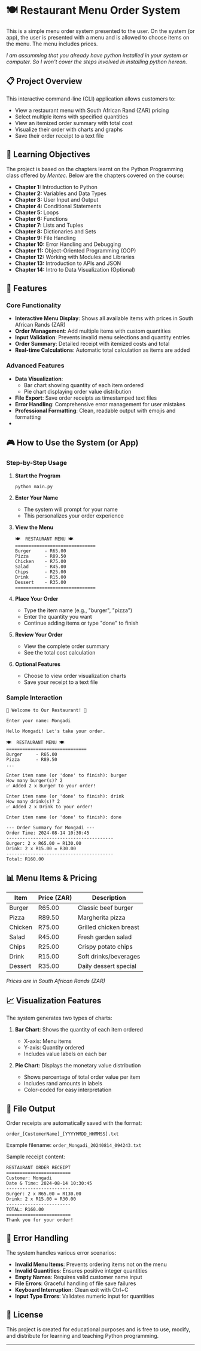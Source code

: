 # 🍽️ Restaurant Menu Order System

This is a simple menu order system presented to the user. On the system (or app), the user is presented with a menu and is allowed to choose items on the menu. The menu includes prices.

*I am assumming that you already have python installed in your system or computer. So I won't cover the steps involved in installing python hereon.*

## 📋 Project Overview

This interactive command-line (CLI) application allows customers to:
- View a restaurant menu with South African Rand (ZAR) pricing
- Select multiple items with specified quantities
- View an itemized order summary with total cost
- Visualize their order with charts and graphs
- Save their order receipt to a text file

## 🎯 Learning Objectives

The project is based on the chapters learnt on the Python Programming class offered by *Mentec*. Below are the chapters covered on the course:
- **Chapter 1:** Introduction to Python
- **Chapter 2:** Variables and Data Types
- **Chapter 3:** User Input and Output
- **Chapter 4:** Conditional Statements
- **Chapter 5:** Loops
- **Chapter 6:** Functions
- **Chapter 7:** Lists and Tuples
- **Chapter 8:** Dictionaries and Sets
- **Chapter 9:** File Handling
- **Chapter 10:** Error Handling and Debugging
- **Chapter 11:** Object-Oriented Programming (OOP)
- **Chapter 12:** Working with Modules and Libraries
- **Chapter 13:** Introduction to APIs and JSON
- **Chapter 14:** Intro to Data Visualization (Optional)

## 🚀 Features

### Core Functionality
- **Interactive Menu Display**: Shows all available items with prices in South African Rands (ZAR)
- **Order Management**: Add multiple items with custom quantities
- **Input Validation**: Prevents invalid menu selections and quantity entries
- **Order Summary**: Detailed receipt with itemized costs and total
- **Real-time Calculations**: Automatic total calculation as items are added

### Advanced Features
- **Data Visualization**: 
  - Bar chart showing quantity of each item ordered
  - Pie chart displaying order value distribution
- **File Export**: Save order receipts as timestamped text files
- **Error Handling**: Comprehensive error management for user mistakes
- **Professional Formatting**: Clean, readable output with emojis and formatting
- 

## 🎮 How to Use the System (or App)

### Step-by-Step Usage

1. **Start the Program**
   ```
   python main.py
   ```

2. **Enter Your Name**
   - The system will prompt for your name
   - This personalizes your order experience

3. **View the Menu**
   ```
   🍽️  RESTAURANT MENU 🍽️
   ==============================
   Burger     - R65.00
   Pizza      - R89.50
   Chicken    - R75.00
   Salad      - R45.00
   Chips      - R25.00
   Drink      - R15.00
   Dessert    - R35.00
   ==============================
   ```

4. **Place Your Order**
   - Type the item name (e.g., "burger", "pizza")
   - Enter the quantity you want
   - Continue adding items or type "done" to finish

5. **Review Your Order**
   - View the complete order summary
   - See the total cost calculation

6. **Optional Features**
   - Choose to view order visualization charts
   - Save your receipt to a text file

### Sample Interaction
```
🎉 Welcome to Our Restaurant! 🎉

Enter your name: Mongadi

Hello Mongadi! Let's take your order.

🍽️  RESTAURANT MENU 🍽️
==============================
Burger     - R65.00
Pizza      - R89.50
...

Enter item name (or 'done' to finish): burger
How many burger(s)? 2
✅ Added 2 x Burger to your order!

Enter item name (or 'done' to finish): drink
How many drink(s)? 2
✅ Added 2 x Drink to your order!

Enter item name (or 'done' to finish): done

--- Order Summary for Mongadi ---
Order Time: 2024-08-14 10:30:45
----------------------------------------
Burger: 2 x R65.00 = R130.00
Drink: 2 x R15.00 = R30.00
----------------------------------------
Total: R160.00
```

## 📊 Menu Items & Pricing

| Item | Price (ZAR) | Description |
|------|-------------|-------------|
| Burger | R65.00 | Classic beef burger |
| Pizza | R89.50 | Margherita pizza |
| Chicken | R75.00 | Grilled chicken breast |
| Salad | R45.00 | Fresh garden salad |
| Chips | R25.00 | Crispy potato chips |
| Drink | R15.00 | Soft drinks/beverages |
| Dessert | R35.00 | Daily dessert special |

*Prices are in South African Rands (ZAR)*

## 📈 Visualization Features

The system generates two types of charts:

1. **Bar Chart**: Shows the quantity of each item ordered
   - X-axis: Menu items
   - Y-axis: Quantity ordered
   - Includes value labels on each bar

2. **Pie Chart**: Displays the monetary value distribution
   - Shows percentage of total order value per item
   - Includes rand amounts in labels
   - Color-coded for easy interpretation

## 💾 File Output

Order receipts are automatically saved with the format:
```
order_[CustomerName]_[YYYYMMDD_HHMMSS].txt
```

Example filename: `order_Mongadi_20240814_094243.txt`

Sample receipt content:
```
RESTAURANT ORDER RECEIPT
========================
Customer: Mongadi
Date & Time: 2024-08-14 10:30:45
------------------------
Burger: 2 x R65.00 = R130.00
Drink: 2 x R15.00 = R30.00
------------------------
TOTAL: R160.00
========================
Thank you for your order!
```

## 🐛 Error Handling

The system handles various error scenarios:

- **Invalid Menu Items**: Prevents ordering items not on the menu
- **Invalid Quantities**: Ensures positive integer quantities
- **Empty Names**: Requires valid customer name input
- **File Errors**: Graceful handling of file save failures
- **Keyboard Interruption**: Clean exit with Ctrl+C
- **Input Type Errors**: Validates numeric input for quantities

## 📝 License

This project is created for educational purposes and is free to use, modify, and distribute for learning and teaching Python programming.

---
